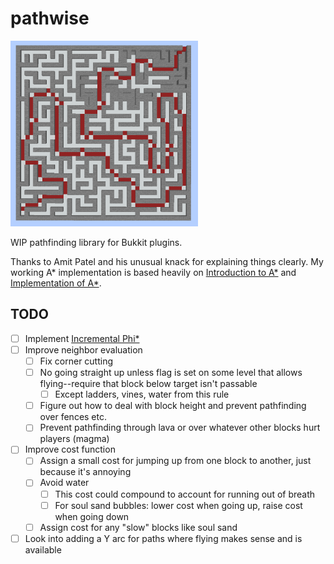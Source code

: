# pathwise

<img alt="maze demo" src="./screenshots/maze-astar.png" width="300"/>

WIP pathfinding library for Bukkit plugins.

Thanks to Amit Patel and his unusual knack for explaining things clearly. My working A\* implementation is based heavily on [Introduction to A\*](https://www.redblobgames.com/pathfinding/a-star/introduction.html) and [Implementation of A\*](https://www.redblobgames.com/pathfinding/a-star/implementation.html).

## TODO

- [ ] Implement [Incremental Phi\*](http://www.cs.cmu.edu/~maxim/files/inctheta_ijcai09.pdf)
- [ ] Improve neighbor evaluation
  - [ ] Fix corner cutting
  - [ ] No going straight up unless flag is set on some level that allows flying--require that block below target isn't passable
    - [ ] Except ladders, vines, water from this rule
  - [ ] Figure out how to deal with block height and prevent pathfinding over fences etc.
  - [ ] Prevent pathfinding through lava or over whatever other blocks hurt players (magma)
- [ ] Improve cost function
  - [ ] Assign a small cost for jumping up from one block to another, just because it's annoying
  - [ ] Avoid water
    - [ ] This cost could compound to account for running out of breath
    - [ ] For soul sand bubbles: lower cost when going up, raise cost when going down
  - [ ] Assign cost for any "slow" blocks like soul sand
- [ ] Look into adding a Y arc for paths where flying makes sense and is available
